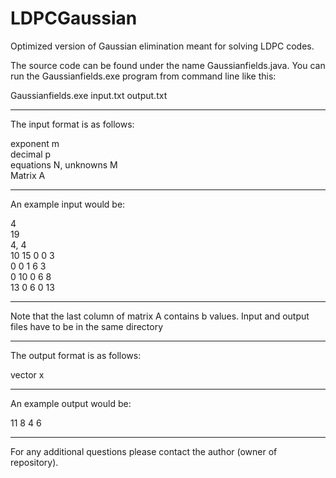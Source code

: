 # LDPCGaussian
Optimized version of Gaussian elimination meant for solving LDPC codes.

The source code can be found under the name Gaussianfields.java. You can run the Gaussianfields.exe program from command line like this:

Gaussianfields.exe input.txt output.txt

---

The input format is as follows:

exponent m\
decimal p\
equations N, unknowns M\
Matrix A

---

An example input would be:

4\
19\
4, 4\
10 15 0 0 3\
0 0 1 6 3\
0 10 0 6 8\
13 0 6 0 13

---

Note that the last column of matrix A contains b values. Input and output files have to be in the same directory

---

The output format is as follows:

vector x

---

An example output would be:

11 8 4 6

---

For any additional questions please contact the author (owner of repository).
